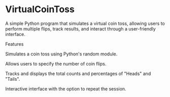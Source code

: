# VirtualCoinToss

A simple Python program that simulates a virtual coin toss, allowing users to perform multiple flips, track results, and interact through a user-friendly interface.

Features

Simulates a coin toss using Python's random module.

Allows users to specify the number of coin flips.

Tracks and displays the total counts and percentages of "Heads" and "Tails".

Interactive interface with the option to repeat the session.


